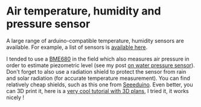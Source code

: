 # Air temperature, humidity and pressure sensor

A large range of arduino-compatible temperature, humidity sensors are available. For example, a list of sensors is <a href="https://wiki.seeedstudio.com/Sensor_temperature/">available here</a>.

I tended to use a <a href="https://www.seeedstudio.com/Grove-Temperature-Humidity-Pressure-and-Gas-Sensor-for-Arduino-BME680.html/">BME680</a> in the field which also measures air pressure in order to estimate piezometric level (see my post <a href="/sensor_waterpressure">on water pressure sensor</a>). Don't forget to also use a radiation shield to protect the sensor from rain and solar radiation (for accurate temperature measurement). You can find relatively cheap shields, such as this one from <a href="https://www.seeedstudio.com/Solar-Radiation-Shield-for-Outdoor-Sensor-Protection-A10-p-4601.html/">Seeeduino</a>. Even better, you can 3D print it, here is a <a href="https://github.com/chrisys/mini-lora-weatherstation">very cool tutorial with 3D plans</a>, I tried it, it works nicely !

